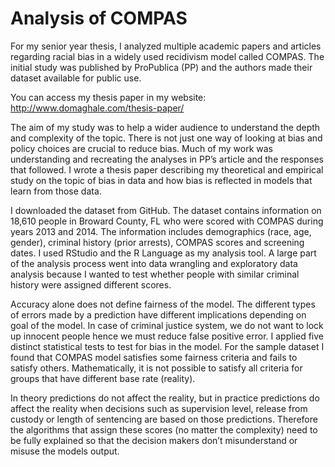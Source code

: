 # Analysis of COMPAS 

For my senior year thesis, I analyzed multiple academic papers and articles regarding racial bias in a widely used recidivism model called COMPAS. The initial study was published by ProPublica (PP) and the authors made their dataset available for public use.

You can access my thesis paper in my website: http://www.domaghale.com/thesis-paper/

The aim of my study was to help a wider audience to understand the depth and complexity of the topic. There is not just one way of looking at bias and policy choices are crucial to reduce bias. Much of my work was understanding and recreating the analyses in PP’s article and the responses that followed. I wrote a thesis paper describing my theoretical and empirical study on the topic of bias in data and how bias is reflected in models that learn from those data.

I downloaded the dataset from GitHub. The dataset contains information on 18,610 people in Broward County, FL who were scored with COMPAS during years 2013 and 2014. The information includes demographics (race, age, gender), criminal history (prior arrests), COMPAS scores and screening dates. I used RStudio and the R Language as my analysis tool. A large part of the analysis process went into data wrangling and exploratory data analysis because I wanted to test whether people with similar criminal history were assigned different scores.

Accuracy alone does not define fairness of the model. The different types of errors made by a prediction have different implications depending on goal of the model. In case of criminal justice system, we do not want to lock up innocent people hence we must reduce false positive error. I applied five distinct statistical tests to test for bias in the model. For the sample dataset I found that COMPAS model satisfies some fairness criteria and fails to satisfy others. Mathematically, it is not possible to satisfy all criteria for groups that have different base rate (reality).

In theory predictions do not affect the reality, but in practice predictions do affect the reality when decisions such as supervision level, release from custody or length of sentencing are based on those predictions. Therefore the algorithms that assign these scores (no matter the complexity) need to be fully explained so that the decision makers don’t misunderstand or misuse the models output.
